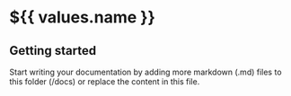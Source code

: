 # ${{ values.name }}

## Getting started

Start writing your documentation by adding more markdown (.md) files to this
folder (/docs) or replace the content in this file.
